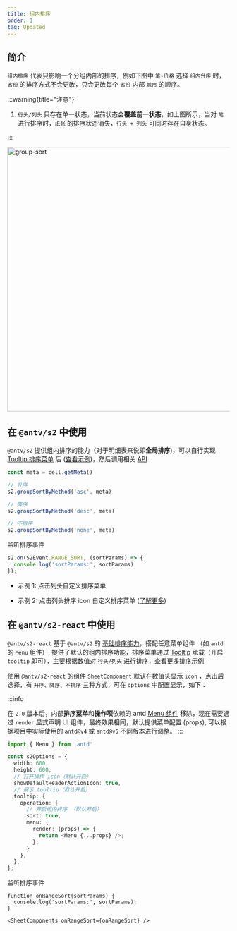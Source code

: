 ```yaml
---
title: 组内排序
order: 1
tag: Updated
---
```


## 简介

`组内排序` 代表只影响一个分组内部的排序，例如下图中 `笔-价格` 选择 `组内升序` 时，`省份` 的排序方式不会更改，只会更改每个 `省份` 内部 `城市` 的顺序。

:::warning{title="注意"}

1. `行头/列头` 只存在单一状态，当前状态会**覆盖前一状态**，如上图所示，当对 `笔` 进行排序时，`纸张` 的排序状态消失，`行头 + 列头` 可同时存在自身状态。

:::

<img src="https://mdn.alipayobjects.com/huamei_qa8qxu/afts/img/A*PuoGS7DQdV8AAAAAAAAAAAAADmJ7AQ/original" width="600" alt="group-sort" />

## 在 `@antv/s2` 中使用

`@antv/s2` 提供组内排序的能力（对于明细表来说即**全局排序**)，可以自行实现 [Tooltip 排序菜单](/manual/basic/tooltip) 后 ([查看示例](/examples/custom/custom-order/#custom-order-base))，然后调用相关 [API](/api/basic-class/spreadsheet).

```ts
const meta = cell.getMeta()

// 升序
s2.groupSortByMethod('asc', meta)

// 降序
s2.groupSortByMethod('desc', meta)

// 不排序
s2.groupSortByMethod('none', meta)
```

监听排序事件

```ts | pure
s2.on(S2Event.RANGE_SORT, (sortParams) => {
  console.log('sortParams:', sortParams)
});

```

- 示例 1: 点击列头自定义排序菜单

<Playground path="analysis/sort/demo/group-sort-base.ts" rid='group-sort-base' height="200"></playground>

- 示例 2: 点击列头排序 icon 自定义排序菜单 ([了解更多](/manual/advanced/custom/custom-order))

<Playground path="custom/custom-order/demo/custom-order-base.ts" rid='custom-order-base' height="200"></playground>

## 在 `@antv/s2-react` 中使用

`@antv/s2-react` 基于 `@antv/s2` 的 [基础排序能力](/manual/basic/sort/basic)，搭配任意菜单组件 （如 `antd` 的 `Menu` 组件）, 提供了默认的组内排序功能，排序菜单通过 [Tooltip](/manual/basic/tooltip) 承载（开启 `tooltip` 即可），主要根据数值对 `行头/列头` 进行排序，[查看更多排序示例](/examples/analysis/sort/#group-sort)

使用 `@antv/s2-react` 的组件 `SheetComponent` 默认在数值头显示 `icon` ，点击后选择，有 `升序、降序、不排序` 三种方式，可在 `options` 中配置显示，如下：

:::info

在 `2.0` 版本后，内部**排序菜单**和**操作项**依赖的 antd [Menu 组件](https://ant-design.antgroup.com/components/menu-cn#api) 移除，现在需要通过 `render` 显式声明 UI 组件，最终效果相同，默认提供菜单配置 (props), 可以根据项目中实际使用的 `antd@v4` 或 `antd@v5` 不同版本进行调整。
:::

```ts
import { Menu } from 'antd'

const s2Options = {
  width: 600,
  height: 600,
  // 打开操作 icon（默认开启）
  showDefaultHeaderActionIcon: true,
  // 展示 tooltip（默认开启）
  tooltip: {
    operation: {
      // 开启组内排序 （默认开启）
      sort: true,
      menu: {
        render: (props) => {
          return <Menu {...props} />;
        },
      }
    },
  },
};
```

监听排序事件

```tsx | pure
function onRangeSort(sortParams) {
  console.log('sortParams:', sortParams);
}

<SheetComponents onRangeSort={onRangeSort} />

```

<Playground path="analysis/sort/demo/group-sort.tsx" rid='group-sort' height="200"></playground>
